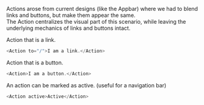 Actions arose from current designs (like the Appbar) where we had to blend
links and buttons, but make them appear the same.  
The Action centralizes the visual part of this scenario, while leaving the
underlying mechanics of links and buttons intact.

Action that is a link.

```js
<Action to="/">I am a link.</Action>
```

Action that is a button.

```js
<Action>I am a button.</Action>
```

An action can be marked as active. (useful for a navigation bar)

```js
<Action active>Active</Action>
```
